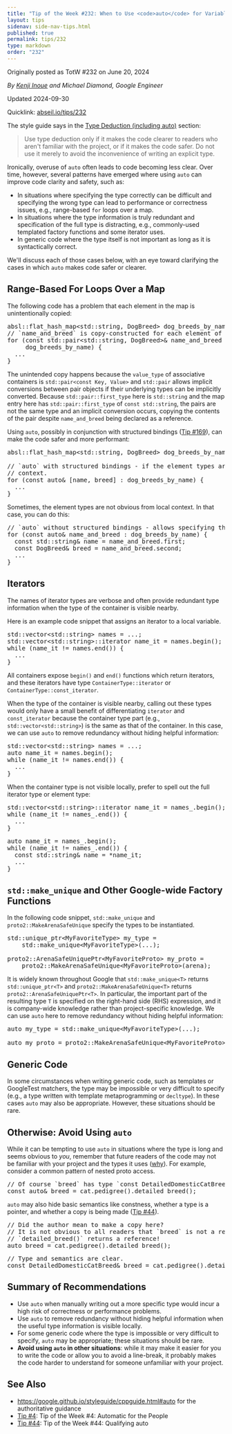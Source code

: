```yaml
---
title: "Tip of the Week #232: When to Use <code>auto</code> for Variable Declarations"
layout: tips
sidenav: side-nav-tips.html
published: true
permalink: tips/232
type: markdown
order: "232"
---
```


Originally posted as TotW #232 on June 20, 2024

*By [Kenji Inoue](mailto:kinoue@google.com) and Michael Diamond, Google Engineer*

Updated 2024-09-30

Quicklink: [abseil.io/tips/232](https://abseil.io/tips/232)


The style guide says in the
[Type Deduction (including auto)](https://google.github.io/styleguide/cppguide.html#Type_deduction)
section:

> Use type deduction only if it makes the code clearer to readers who aren't
> familiar with the project, or if it makes the code safer. Do not use it merely
> to avoid the inconvenience of writing an explicit type.

Ironically, overuse of `auto` often leads to code becoming less clear. Over
time, however, several patterns have emerged where using `auto` can improve code
clarity and safety, such as:

*   In situations where specifying the type correctly can be difficult and
    specifying the wrong type can lead to performance or correctness issues,
    e.g., range-based `for` loops over a map.
*   In situations where the type information is truly redundant and
    specification of the full type is distracting, e.g., commonly-used templated
    factory functions and some iterator uses.
*   In generic code where the type itself is not important as long as it is
    syntactically correct.

We'll discuss each of those cases below, with an eye toward clarifying the cases
in which `auto` makes code safer or clearer.

## Range-Based For Loops Over a Map

The following code has a problem that each element in the map is unintentionally
copied:

<pre class="prettyprint lang-cpp bad-code">
absl::flat_hash_map&lt;std::string, DogBreed&gt; dog_breeds_by_name = ...;
// `name_and_breed` is copy-constructed for each element of the map.
for (const std::pair&lt;std::string, DogBreed&gt;& name_and_breed :
     dog_breeds_by_name) {
  ...
}
</pre>

The unintended copy happens because the `value_type` of associative containers
is `std::pair<const Key, Value>` and `std::pair` allows implicit conversions
between pair objects if their underlying types can be implicitly converted.
Because `std::pair::first_type` here is `std::string` and the map entry here has
`std::pair::first_type` of `const std::string`, the pairs are not the same type
and an implicit conversion occurs, copying the contents of the pair despite
`name_and_breed` being declared as a reference.

Using `auto`, possibly in conjunction with structured bindings
([Tip #169](/tips/169)), can make the code safer and more performant:

<pre class="prettyprint lang-cpp code">
absl::flat_hash_map&lt;std::string, DogBreed&gt; dog_breeds_by_name = ...;

// `auto` with structured bindings - if the element types are clear from local
// context.
for (const auto& [name, breed] : dog_breeds_by_name) {
  ...
}
</pre>

Sometimes, the element types are not obvious from local context. In that case,
you can do this:

<pre class="prettyprint lang-cpp code">
// `auto` without structured bindings - allows specifying the element types.
for (const auto& name_and_breed : dog_breeds_by_name) {
  const std::string& name = name_and_breed.first;
  const DogBreed& breed = name_and_breed.second;
  ...
}
</pre>

## Iterators

The names of iterator types are verbose and often provide redundant type
information when the type of the container is visible nearby.

Here is an example code snippet that assigns an iterator to a local variable.

<pre class="prettyprint lang-cpp code">
std::vector&lt;std::string&gt; names = ...;
std::vector&lt;std::string&gt;::iterator name_it = names.begin();
while (name_it != names.end()) {
  ...
}
</pre>

All containers expose `begin()` and `end()` functions which return iterators,
and these iterators have type `ContainerType::iterator` or
`ContainerType::const_iterator`.

When the type of the container is visible nearby, calling out these types would
only have a small benefit of differentiating `iterator` and `const_iterator`
because the container type part (e.g., `std::vector<std::string>`) is the same
as that of the container. In this case, we can use `auto` to remove redundancy
without hiding helpful information:

<pre class="prettyprint lang-cpp code">
std::vector&lt;std::string&gt; names = ...;
auto name_it = names.begin();
while (name_it != names.end()) {
  ...
}
</pre>

When the container type is not visible locally, prefer to spell out the full
iterator type or element type:

<pre class="prettyprint lang-cpp code">
std::vector&lt;std::string&gt;::iterator name_it = names_.begin();
while (name_it != names_.end()) {
  ...
}
</pre>

<pre class="prettyprint lang-cpp code">
auto name_it = names_.begin();
while (name_it != names_.end()) {
  const std::string& name = *name_it;
  ...
}
</pre>

## <code>std::make_unique</code> and Other Google-wide Factory Functions

In the following code snippet, `std::make_unique` and
`proto2::MakeArenaSafeUnique` specify the types to be instantiated.

<pre class="prettyprint lang-cpp code">
std::unique_ptr&lt;MyFavoriteType&gt; my_type =
    std::make_unique&lt;MyFavoriteType&gt;(...);

proto2::ArenaSafeUniquePtr&lt;MyFavoriteProto&gt; my_proto =
    proto2::MakeArenaSafeUnique&lt;MyFavoriteProto&gt;(arena);
</pre>

It is widely known throughout Google that `std::make_unique<T>` returns
`std::unique_ptr<T>` and `proto2::MakeArenaSafeUnique<T>` returns
`proto2::ArenaSafeUniquePtr<T>`. In particular, the important part of the
resulting type `T` is specified on the right-hand side (RHS) expression, and it
is company-wide knowledge rather than project-specific knowledge. We can use
`auto` here to remove redundancy without hiding helpful information:

<pre class="prettyprint lang-cpp code">
auto my_type = std::make_unique&lt;MyFavoriteType&gt;(...);

auto my_proto = proto2::MakeArenaSafeUnique&lt;MyFavoriteProto&gt;(arena);
</pre>

## Generic Code

In some circumstances when writing generic code, such as templates or GoogleTest
matchers, the type may be impossible or very difficult to specify (e.g., a type
written with template metaprogramming or `decltype`). In these cases `auto` may
also be appropriate. However, these situations should be rare.

## Otherwise: Avoid Using <code>auto</code>

While it can be tempting to use `auto` in situations where the type is long and
seems obvious to *you*, remember that future readers of the code may not be
familiar with your project and the types it uses
([why](http://go/readability#why)). For example, consider a common pattern of
nested proto access.

<pre class="prettyprint lang-cpp bad-code">
// Of course `breed` has type `const DetailedDomesticCatBreed&`!
const auto& breed = cat.pedigree().detailed_breed();
</pre>

`auto` may also hide basic semantics like constness, whether a type is a
pointer, and whether a copy is being made ([Tip #44](/tips/44)).

<pre class="prettyprint lang-cpp bad-code">
// Did the author mean to make a copy here?
// It is not obvious to all readers that `breed` is not a reference even though
// `detailed_breed()` returns a reference!
auto breed = cat.pedigree().detailed_breed();
</pre>

<pre class="prettyprint lang-cpp code">
// Type and semantics are clear.
const DetailedDomesticCatBreed& breed = cat.pedigree().detailed_breed();
</pre>

## Summary of Recommendations

*   Use `auto` when manually writing out a more specific type would incur a high
    risk of correctness or performance problems.
*   Use `auto` to remove redundancy without hiding helpful information when the
    useful type information is visible locally.
*   For some generic code where the type is impossible or very difficult to
    specify, `auto` may be appropriate; these situations should be rare.
*   **Avoid using `auto` in other situations**: while it may make it easier for
    you to write the code or allow you to avoid a line-break, it probably makes
    the code harder to understand for someone unfamiliar with your project.

## See Also

*   https://google.github.io/styleguide/cppguide.html#auto for the authoritative
    guidance
*   [Tip #4](/tips/4): Tip of the Week #4: Automatic for the People
*   [Tip #44](/tips/44): Tip of the Week #44: Qualifying auto
